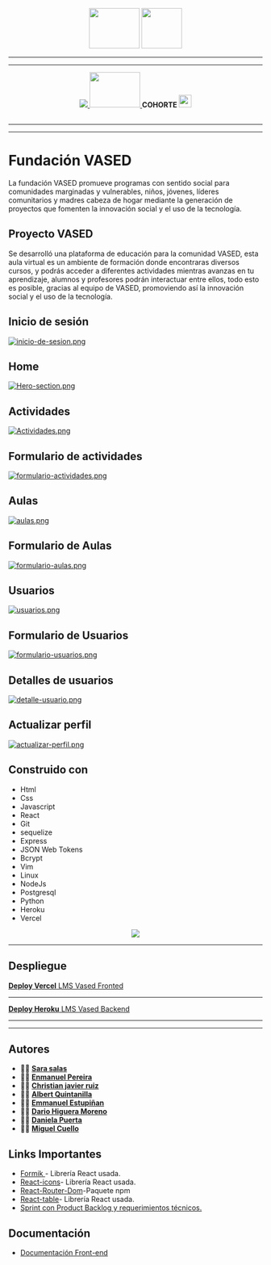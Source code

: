 <p align="center"> 
<img src="docs/linea.gif" width="100%" height="1px" >
<img src="docs/linea.gif" width="100%" height="1px" >
</p>

<p align="center">
   <a> <img src="https://simplonline.co/_next/image?url=https%3A%2F%2Fsimplonline-v3-prod.s3.eu-west-3.amazonaws.com%2Fmedia%2Fimage%2Fwebp%2F2c1dbc52-f4e4-4de3-b5ec-694afa509e39.webp&w=1280&q=75" width="100" height="80" />
</a>
<a>
 <img src="https://pbs.twimg.com/profile_images/1052551042217508866/zUjtdRC6_400x400.jpg"   width="80" height="80" />  
</a>
</p>

---

---

<p align="center">
  <a href="https://educamas.com.co/" target="_blank">
    <img src="https://process.filestackapi.com/resize=width:300,height:100,fit:max/quality=value:90/XCJiXIchRDmj0ORyMCRv" />
  </a>
   <a href="https://simplom.co" target="_blank">
    <img src="https://simplon.co/images/logo.svg" width="100" height="70" />
  </a> <strong>COHORTE </strong>
  <img src="https://openclipart.org/download/275234/4_Row.svg" width=25 height=25" >
</p>
<p align="center"> 
<img src="docs/linea.gif" width="100%" height="2px" >
</p>

---

<hr>

# Fundación VASED

La fundación VASED promueve programas con sentido social para comunidades marginadas y vulnerables, niños, jóvenes, líderes comunitarios y madres cabeza de hogar mediante la generación de proyectos que fomenten la innovación social y el uso de la tecnología.

## Proyecto VASED

Se desarrolló una plataforma de educación para la comunidad VASED, esta aula virtual es un ambiente de formación donde encontraras diversos cursos, y podrás acceder a diferentes actividades mientras avanzas en tu aprendizaje, alumnos y profesores podrán interactuar entre ellos, todo esto es posible, gracias al equipo de VASED, promoviendo así la innovación social y el uso de la tecnología.

## Inicio de sesión

[![inicio-de-sesion.png](https://i.postimg.cc/TwdkrsdK/inicio-de-sesion.png)](https://postimg.cc/LqWBSNZS)

## Home

[![Hero-section.png](https://i.postimg.cc/90ffTcwr/Hero-section.png)](https://postimg.cc/S2wqbFrh)

## Actividades

[![Actividades.png](https://i.postimg.cc/bNg1nvG9/Actividades.png)](https://postimg.cc/N5yyqBkK)

## Formulario de actividades

[![formulario-actividades.png](https://i.postimg.cc/HsnkSWZ2/formulario-actividades.png)](https://postimg.cc/8j8GcGVJ)

## Aulas

[![aulas.png](https://i.postimg.cc/DyRnBrbv/aulas.png)](https://postimg.cc/6yVkQG0g)

## Formulario de Aulas

[![formulario-aulas.png](https://i.postimg.cc/Fz7Xxzrk/formulario-aulas.png)](https://postimg.cc/n9bWFHQn)

## Usuarios

[![usuarios.png](https://i.postimg.cc/LsH7T5v4/usuarios.png)](https://postimg.cc/3kcnrKPz)

## Formulario de Usuarios

[![formulario-usuarios.png](https://i.postimg.cc/P58ZRQ32/formulario-usuarios.png)](https://postimg.cc/RW4N3KzH)

## Detalles de usuarios

[![detalle-usuario.png](https://i.postimg.cc/6pN5BV6H/detalle-usuario.png)](https://postimg.cc/VdDcRCCM)

## Actualizar perfil

[![actualizar-perfil.png](https://i.postimg.cc/WpGsXFwg/actualizar-perfil.png)](https://postimg.cc/c6JqJJjL)

## Construido con

- Html
- Css
- Javascript
- React
- Git
- sequelize
- Express
- JSON Web Tokens
- Bcrypt
- Vim
- Linux
- NodeJs
- Postgresql
- Python
- Heroku
- Vercel

<p align="center">
  <a href="https://skillicons.dev">
    <img src="https://skillicons.dev/icons?i=git,vim,linux,nodejs,express,postgresql,python,bash,js,github,heroku,html,md,vscode,figma&theme=light" />
  </a>
</p>
<hr>
                                                                                                        
## Despliegue

[ **Deploy Vercel** LMS Vased Fronted](https://vased-web.vercel.app/ "Deploy FRONTED")

---

[ **Deploy Heroku** LMS Vased Backend](https://vased-api.herokuapp.com/api/v1/ "Deploy BACKEND")

---

---

## Autores

- 👨‍💻 **[Sara salas](https://github.com/sarisp3260)**
- 👨‍💻 **[Enmanuel Pereira](https://github.com/iElectro13)**
- 👨‍💻 **[Christian javier ruiz](https://github.com/Lord-Mugen)**
- 👨‍💻 **[Albert Quintanilla](https://github.com/Jhuset2003)**
- 👨‍💻 **[Emmanuel Estupiñan](https://github.com/emmanueles1993)**
- 👨‍💻 **[Dario Higuera Moreno](https://github.com/dariohimo)**
- 👨‍💻 **[Daniela Puerta](https://github.com/daniela8896)**
- 👨‍💻 **[Miguel Cuello](https://github.com/migcm06)**

## Links Importantes

- [Formik ](https://formik.org/docs/overview) - Librería React usada.
- [React-icons](https://react-icons.github.io/react-icons/)- Librería React usada.
- [React-Router-Dom](https://www.npmjs.com/package/react-router-dom)-Paquete npm
- [React-table](https://react-table-v7.tanstack.com/docs/overview)- Librería React usada.
- [Sprint con Product Backlog y requerimientos técnicos.](https://trello.com/lmsvased)

## Documentación

- [Documentación Front-end ](https://docs.google.com/document/d/1iVlS5y5CusdIwgQR7to9i2pR2WlTmmQi1RqQ4VYT0Qk/edit#heading=h.ws7ysdu24qit)
